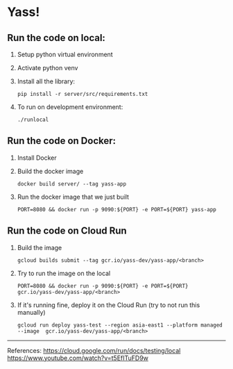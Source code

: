 # Yass!

## Run the code on local:

1. Setup python virtual environment
2. Activate python venv
3. Install all the library:

    `pip install -r server/src/requirements.txt`

4. To run on development environment:

    `./runlocal`

## Run the code on Docker:
1. Install Docker
2. Build the docker image

    `docker build server/ --tag yass-app`
    
3. Run the docker image that we just built

    `PORT=8080 && docker run -p 9090:${PORT} -e PORT=${PORT} yass-app`
    
    
## Run the code on Cloud Run
1. Build the image

    `gcloud builds submit --tag gcr.io/yass-dev/yass-app/<branch>`
    
2. Try to run the image on the local

    `PORT=8080 && docker run -p 9090:${PORT} -e PORT=${PORT} gcr.io/yass-dev/yass-app/<branch>`

3. If it's running fine, deploy it on the Cloud Run (try to not run this manually)

    `gcloud run deploy yass-test --region asia-east1 --platform managed --image  gcr.io/yass-dev/yass-app/<branch>`


---
References:
https://cloud.google.com/run/docs/testing/local
https://www.youtube.com/watch?v=t5EfITuFD9w